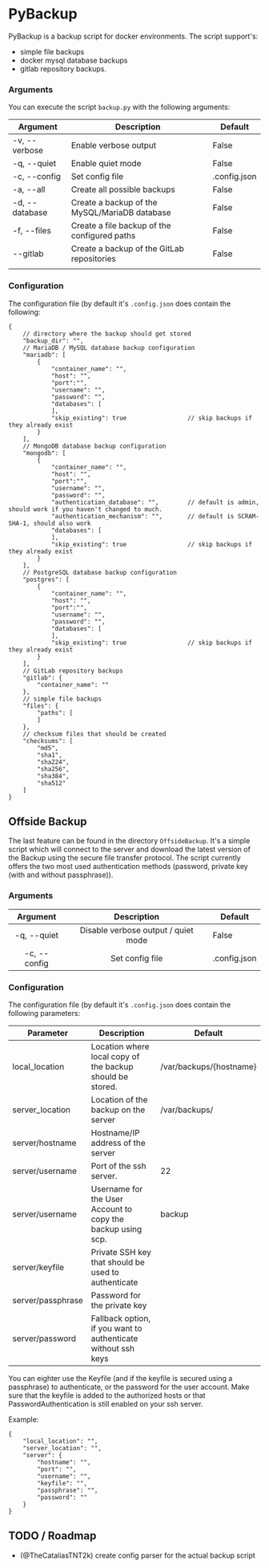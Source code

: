 # PyBackup

PyBackup is a backup script for docker environments.
The script support's:
* simple file backups
* docker mysql database backups 
* gitlab repository backups.


### Arguments
You can execute the script `backup.py` with the following arguments:

|    Argument    |                  Description                  | Default      |
|----------------|-----------------------------------------------|--------------|
| -v, --verbose  | Enable verbose output                         | False        |
| -q, --quiet    | Enable quiet mode                             | False        |
| -c, --config   | Set config file                               | .config.json |
| -a, --all      | Create all possible backups                   | False        |
| -d, --database | Create a backup of the MySQL/MariaDB database | False        |
| -f, --files    | Create a file backup of the configured paths  | False        |
| --gitlab       | Create a backup of the GitLab repositories    | False        |
|                |                                               |              ||

### Configuration
The configuration file (by default it's `.config.json` does contain the following:
```json5
{
    // directory where the backup should get stored
    "backup_dir": "",
    // MariaDB / MySQL database backup configuration
    "mariadb": [
        {
            "container_name": "",
            "host": "",
            "port":"",
            "username": "",
            "password": "",
            "databases": [
            ],
            "skip_existing": true                 // skip backups if they already exist
        }
    ],
    // MongoDB database backup configuration
    "mongodb": [
        {
            "container_name": "",
            "host": "",
            "port":"",
            "username": "",
            "password": "",
            "authentication_database": "",        // default is admin, should work if you haven't changed to much.
            "authentication_mechanism": "",       // default is SCRAM-SHA-1, should also work
            "databases": [
            ],
            "skip_existing": true                 // skip backups if they already exist
        }
    ],
    // PostgreSQL database backup configuration
    "postgres": [
        {
            "container_name": "",
            "host": "",
            "port":"",
            "username": "",
            "password": "",
            "databases": [
            ],
            "skip_existing": true                 // skip backups if they already exist
        }
    ],
    // GitLab repository backups
    "gitlab": {
        "container_name": ""
    },
    // simple file backups
    "files": {
        "paths": [
        ]
    },
    // checksum files that should be created
    "checksums": [
        "md5",
        "sha1",
        "sha224",
        "sha256",
        "sha384",
        "sha512"
    ]
}
```

## Offside Backup
The last feature can be found in the directory `OffsideBackup`. 
It's a simple script which will connect to the server and download the latest version 
of the Backup using the secure file transfer protocol.
The script currently offers the two most used authentication methods (password, private key (with and without passphrase)).

### Arguments
|    Argument    |                  Description                  | Default      |
|:--------------:|:---------------------------------------------:|--------------|
| -q, --quiet    | Disable verbose output / quiet mode           | False        |
| -c, --config   | Set config file                               | .config.json ||

### Configuration
The configuration file (by default it's `.config.json` does contain the following parameters:

| Parameter               | Description                                                   | Default                 |
|-------------------------|---------------------------------------------------------------|-------------------------|
| local_location          | Location where local copy of the backup should be stored.     | /var/backups/{hostname} |
| server_location         | Location of the backup on the server                          | /var/backups/           |
| server/hostname         | Hostname/IP address of the server                             |                         |
| server/username         | Port of the ssh server.                                       | 22                      |
| server/username         | Username for the User Account to copy the backup using scp.   | backup                  |
| server/keyfile          | Private SSH key that should be used to authenticate           |                         |
| server/passphrase       | Password for the private key                                  |                         |
| server/password         | Fallback option, if you want to authenticate without ssh keys |                         ||

You can eighter use the Keyfile (and if the keyfile is secured using a passphrase) to authenticate, or the password for the user account. Make sure that the keyfile is added to the authorized hosts or that PasswordAuthentication is still enabled on your ssh server. 

Example:
```
{
    "local_location": "",
    "server_location": "",
    "server": {
        "hostname": "",
        "port": "",
        "username": "",
        "keyfile": "",
        "passphrase": "",
        "password": ""
    }
}
```

## TODO / Roadmap   
* (@TheCataliasTNT2k) create config parser for the actual backup script